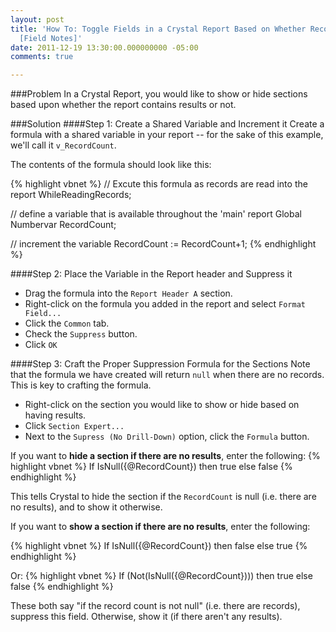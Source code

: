 ```yaml
---
layout: post
title: 'How To: Toggle Fields in a Crystal Report Based on Whether Records are Returned
  [Field Notes]'
date: 2011-12-19 13:30:00.000000000 -05:00
comments: true

---
```

###Problem
In a Crystal Report, you would like to show or hide sections based upon whether the report contains results or not.

###Solution
####Step 1: Create a Shared Variable and Increment it
Create a formula with a shared variable in your report -- for the sake of this example, we'll call it `v_RecordCount`.

The contents of the formula should look like this:

{% highlight vbnet %}
// Excute this formula as records are read into the report
WhileReadingRecords;

// define a variable that is available throughout the 'main' report
Global Numbervar RecordCount;

// increment the variable
RecordCount := RecordCount+1;
{% endhighlight %}

####Step 2: Place the Variable in the Report header and Suppress it
* Drag the formula into the `Report Header A` section.
* Right-click on the formula you added in the report and select `Format Field...`
* Click the `Common` tab.
* Check the `Suppress` button.
* Click `OK`

####Step 3: Craft the Proper Suppression Formula for the Sections
Note that the formula we have created will return `null` when there are no records. This is key to crafting the formula.

* Right-click on the section you would like to show or hide based on having results.
* Click `Section Expert...`
* Next to the `Supress (No Drill-Down)` option, click the `Formula` button.

If you want to **hide a section if there are no results**, enter the following:
{% highlight vbnet %}
If IsNull({@RecordCount}) then true
else false
{% endhighlight %}

This tells Crystal to hide the section if the `RecordCount` is null (i.e. there are no results), and to show it otherwise.

If you want to **show a section if there are no results**, enter the following: 

{% highlight vbnet %}
If IsNull({@RecordCount}) then false
else true
{% endhighlight %}

Or:
{% highlight vbnet %}
If (Not(IsNull({@RecordCount}))) then true
else false
{% endhighlight %}

These both say "if the record count is not null" (i.e. there are records), suppress this field. Otherwise, show it (if there aren't any results).
